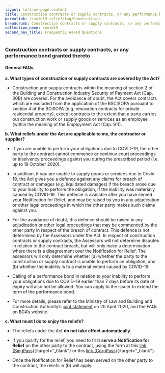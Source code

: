 ```yaml
---
layout: leftnav-page-content
title: Construction contracts or supply contracts, or any performance bond granted thereto
permalink: /covid19-relief/faq/Construction
breadcrumb: Construction contracts or supply contracts, or any performance bond granted thereto
collection_name: covid19
second_nav_title: Frequently Asked Questions
---
```

### Construction contracts or supply contracts, or any performance bond granted thereto ###

#### General FAQs ####
**a. What types of construction or supply contracts are covered by the Act?**

* Construction and supply contracts within the meaning of section 2 of the Building and Construction Industry Security of Payment Act (Cap. 30B) are covered.  For the avoidance of doubt, the Act covers contracts which are excluded from the application of the BSCISOPA pursuant to section 4 of the BCISOPA (e.g. renovation contracts for private residential property), except contracts to the extent that a party carries out construction work or supply goods or services as an employee (within the meaning of the Employment Act (Cap. 91)).


**b. What reliefs under the Act are applicable to me, the contractor or supplier?**

* If you are unable to perform your obligations due to COVID-19, the other party to the contract cannot commence or continue court proceedings or insolvency proceedings against you during the prescribed period (i.e. up to 19 October 2020). 

* In addition, if you are unable to supply goods or services due to Covid-19, the Act gives you a defence against any claims for breach of contract or damages (e.g. liquidated damages) if the breach arose due to your inability to perform the obligation, if the inability was materially caused by COVID-19. This defence is available after you have served your Notification for Relief, and may be raised by you in any adjudication or other legal proceedings in which the other party makes such claims against you.

* For the avoidance of doubt, this defence should be raised in any adjudication or other legal proceedings that may be commenced by the other party in respect of the breach of contract.  This defence is not determined by the Assessors under the Act.  In respect of construction contracts or supply contracts, the Assessors will not determine disputes in relation to the contract breach, but will only make a determination where there is a disagreement over the Notification for Relief.  The assessors will only determine whether (a) whether the party to the construction or supply contract is unable to perform an obligation; and (b) whether the inability is to a material extent caused by COVID-19. 

* Calling of a performance bond in relation to your inability to perform your obligations due to COVID-19 earlier than 7 days before its date of expiry will also not be allowed. You can apply to the issuer to extend the term of the performance bond. 

* For more details, please refer to the Ministry of Law and Building and Construction Authority’s [joint statement](/news/announcements/2020-04-22-commencement-of-the-covid-19-temporary-measures-act-2020-provisions-relating-to-temporary-reliefs) on 20 April 2020, and the FAQs on BCA’s website.

**c. What must I do to enjoy the reliefs?**

* The reliefs under the Act **do not take effect automatically.**

* If you qualify for the relief, you need to first **serve a Notification for Relief** on the other party to the contract, using the form at this [link (SingPass)](https://go.gov.sg/notification-for-relief-singpass){:target="_blank"} or this [link (CorpPass)](https://go.gov.sg/notification-for-relief-corppass){:target="_blank"}. 

* Once the Notification for Relief has been served on the other party to the contract, the reliefs in (b) will apply.

